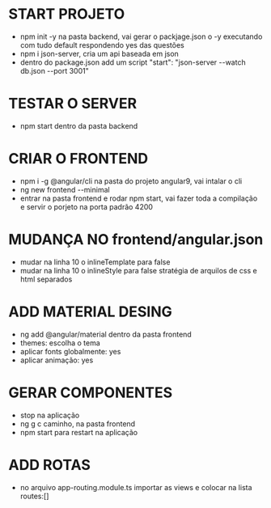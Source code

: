 # START PROJETO
- npm init -y na pasta backend, vai gerar o packjage.json
    o -y executando com tudo default respondendo yes das questões
- npm i json-server, cria um api baseada em json
- dentro do package.json add um script "start": "json-server --watch db.json --port 3001"

# TESTAR O SERVER
- npm start dentro da pasta backend

# CRIAR O FRONTEND
- npm i -g @angular/cli na pasta do projeto angular9, vai intalar o cli
- ng new frontend --minimal
- entrar na pasta frontend e rodar npm start, vai fazer toda a compilação e servir o porjeto na porta padrão 4200

# MUDANÇA NO frontend/angular.json
- mudar na linha 10 o inlineTemplate para false
- mudar na linha 10 o inlineStyle para false
    stratégia de arquilos de css e html separados

# ADD MATERIAL DESING
- ng add @angular/material dentro da pasta frontend
- themes: escolha o tema
- aplicar fonts globalmente: yes
- aplicar animação: yes

# GERAR COMPONENTES
- stop na aplicação
- ng g c caminho, na pasta frontend
- npm start para restart na aplicação

# ADD ROTAS
- no arquivo app-routing.module.ts importar as views e colocar na lista  routes:[]

